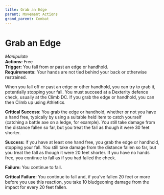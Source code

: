 ```yaml
---
title: Grab an Edge
parent: Movement Actions
grand_parent: Combat
---
```


# Grab an Edge
*Manipulate*<br>
**Actions:** Free<br>
**Trigger:** You fall from or past an edge or handhold.<br>
**Requirements:** Your hands are not tied behind your back or otherwise restrained.

When you fall off or past an edge or other handhold, you can try to grab it, potentially stopping your fall. You must succeed at a Dexterity defence check, usually at the Climb DC. If you grab the edge or handhold, you can then Climb up using Athletics.

**Critical Success:** You grab the edge or handhold, whether or not you have a hand free, typically by using a suitable held item to catch yourself (catching a battle axe on a ledge, for example). You still take damage from the distance fallen so far, but you treat the fall as though it were 30 feet shorter.

**Success:** If you have at least one hand free, you grab the edge or handhold, stopping your fall. You still take damage from the distance fallen so far, but you treat the fall as though it were 20 feet shorter. If you have no hands free, you continue to fall as if you had failed the check.

**Failure:** You continue to fall.

**Critical Failure:** You continue to fall and, if you’ve fallen 20 feet or more before you use this reaction, you take 10 bludgeoning damage from the impact for every 20 feet fallen.
